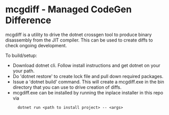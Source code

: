 # mcgdiff - Managed CodeGen Difference

mcgdiff is a utility to drive the dotnet crossgen tool to produce
binary disassembly from the JIT compiler.  This can be used to create
diffs to check ongoing development.

To build/setup:

* Download dotnet cli.  Follow install instructions and get dotnet on your
  your path.
* Do 'dotnet restore' to create lock file and 
  pull down required packages.
* Issue a 'dotnet build' command.  This will create a mcgdiff.exe in the bin
  directory that you can use to drive creation of diffs.
* mcgdiff.exe can be installed by running the inplace installer in this repo
  via
  ``` 
    dotnet run <path to install project> -- <args>
  ```
